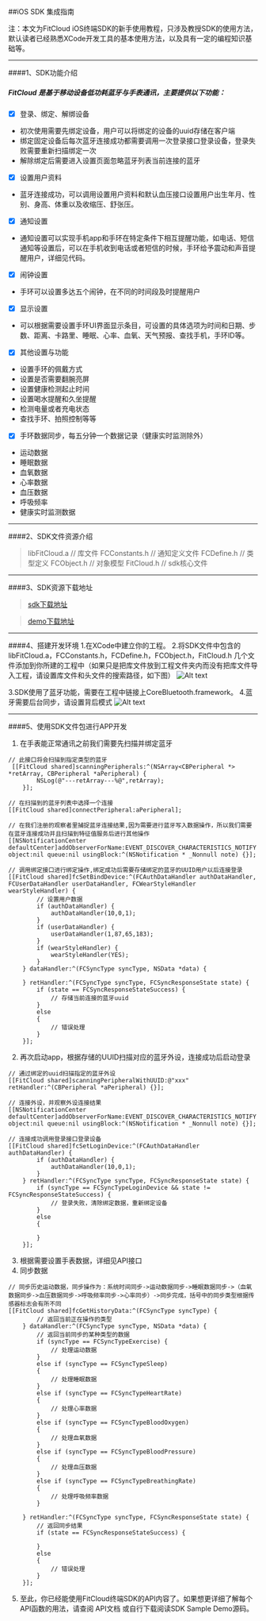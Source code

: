 ##iOS  SDK 集成指南

注：本文为FitCloud iOS终端SDK的新手使用教程，只涉及教授SDK的使用方法，默认读者已经熟悉XCode开发工具的基本使用方法，以及具有一定的编程知识基础等。

---
####1、SDK功能介绍

##### FitCloud 是基于移动设备低功耗蓝牙与手表通讯，主要提供以下功能：

- [x] 登录、绑定、解绑设备
- 初次使用需要先绑定设备，用户可以将绑定的设备的uuid存储在客户端
- 绑定固定设备后每次蓝牙连接成功都需要调用一次登录接口登录设备，登录失败需要重新扫描绑定一次
- 解除绑定后需要进入设置页面忽略蓝牙列表当前连接的蓝牙
- [x] 设置用户资料 
- 蓝牙连接成功，可以调用设置用户资料和默认血压接口设置用户出生年月、性别、身高、体重以及收缩压、舒张压。
- [x] 通知设置
- 通知设置可以实现手机app和手环在特定条件下相互提醒功能，如电话、短信通知等设置后，可以在手机收到电话或者短信的时候，手环给予震动和声音提醒用户，详细见代码。
- [x] 闹钟设置
- 手环可以设置多达五个闹钟，在不同的时间段及时提醒用户
- [x] 显示设置
- 可以根据需要设置手环UI界面显示条目，可设置的具体选项为时间和日期、步数、距离、卡路里、睡眠、心率、血氧、天气预报、查找手机，手环ID等。
- [x] 其他设置与功能
- 设置手环的佩戴方式
- 设置是否需要翻腕亮屏
- 设置健康检测起止时间
- 设置喝水提醒和久坐提醒
- 检测电量或者充电状态
- 查找手环、拍照控制等等
- [x] 手环数据同步，每五分钟一个数据记录（健康实时监测除外）
- 运动数据
- 睡眠数据
- 血氧数据
- 心率数据
- 血压数据
- 呼吸频率
- 健康实时监测数据

---
####2、SDK文件资源介绍
> libFitCloud.a // 库文件
> FCConstants.h // 通知定义文件
> FCDefine.h // 类型定义
> FCObject.h // 对象模型
> FitCloud.h // sdk核心文件
   
 ---
####3、SDK资源下载地址   
>  [sdk下载地址](https://github.com/myz1104/FitCloud-SDK.git)

>  [demo下载地址](https://github.com/myz1104/FCDemo.git)

---
####4、搭建开发环境
1.在XCode中建立你的工程。
2.将SDK文件中包含的 libFitCloud.a，FCConstants.h，FCDefine.h，FCObject.h，FitCloud.h  几个文件添加到你所建的工程中（如果只是把库文件放到工程文件夹内而没有把库文件导入工程，请设置库文件和头文件的搜索路径，如下图）
![Alt text](./1477239550265.png)

3.SDK使用了蓝牙功能，需要在工程中链接上CoreBluetooth.framework。
4.蓝牙需要后台同步，请设置背后模式
![Alt text](./1477239815179.png)

---
####5、使用SDK文件包进行APP开发
1. 在手表能正常通讯之前我们需要先扫描并绑定蓝牙
```
// 此接口将会扫描到指定类型的蓝牙
 [[FitCloud shared]scanningPeripherals:^(NSArray<CBPeripheral *> *retArray, CBPeripheral *aPeripheral) {
        NSLog(@"---retArray---%@",retArray);
    }];
    
// 在扫描到的蓝牙列表中选择一个连接
[[FitCloud shared]connectPeripheral:aPeripheral];

// 在我们注册的观察者里捕捉蓝牙连接结果,因为需要进行蓝牙写入数据操作，所以我们需要在蓝牙连接成功并且扫描到特征值服务后进行其他操作
[[NSNotificationCenter defaultCenter]addObserverForName:EVENT_DISCOVER_CHARACTERISTICS_NOTIFY object:nil queue:nil usingBlock:^(NSNotification * _Nonnull note) {}];

// 调用绑定接口进行绑定操作,绑定成功后需要存储绑定的蓝牙的UUID用户以后连接登录
[[FitCloud shared]fcSetBindDevice:^(FCAuthDataHandler authDataHandler, FCUserDataHandler userDataHandler, FCWearStyleHandler wearStyleHandler) {
		// 设置用户数据
        if (authDataHandler) {
            authDataHandler(10,0,1);
        }
        if (userDataHandler) {
            userDataHandler(1,87,65,183);
        }
        if (wearStyleHandler) {
            wearStyleHandler(YES);
        }
    } dataHandler:^(FCSyncType syncType, NSData *data) {
        
    } retHandler:^(FCSyncType syncType, FCSyncResponseState state) {
        if (state == FCSyncResponseStateSuccess) {
            // 存储当前连接的蓝牙uuid
        }
        else
        {
            // 错误处理
        }
    }];

```
2. 再次启动app，根据存储的UUID扫描对应的蓝牙外设，连接成功后启动登录
```
// 通过绑定的uuid扫描指定的蓝牙外设
[[FitCloud shared]scanningPeripheralWithUUID:@"xxx" retHandler:^(CBPeripheral *aPeripheral) {}];

// 连接外设，并观察外设连接结果
[[NSNotificationCenter defaultCenter]addObserverForName:EVENT_DISCOVER_CHARACTERISTICS_NOTIFY object:nil queue:nil usingBlock:^(NSNotification * _Nonnull note) {}];

// 连接成功调用登录接口登录设备
[[FitCloud shared]fcSetLoginDevice:^(FCAuthDataHandler authDataHandler) {
        if (authDataHandler) {
            authDataHandler(10,0,1);
        }
    } retHandler:^(FCSyncType syncType, FCSyncResponseState state) {
        if (syncType == FCSyncTypeLoginDevice && state != FCSyncResponseStateSuccess) {
            // 登录失败，清除绑定数据，重新绑定设备
        }
        else
        {
            
        }
    }];
```
3. 根据需要设置手表数据，详细见API接口
4. 同步数据
```
// 同步历史运动数据，同步操作为：系统时间同步->运动数据同步->睡眠数据同步->（血氧数据同步->血压数据同步->呼吸频率同步->心率同步）->同步完成，括号中的同步类型根据传感器标志会有所不同
[[FitCloud shared]fcGetHistoryData:^(FCSyncType syncType) {
        // 返回当前正在操作的类型
    } dataHandler:^(FCSyncType syncType, NSData *data) {
        // 返回当前同步的某种类型的数据
        if (syncType == FCSyncTypeExercise) {
            // 处理运动数据
        }
        else if (syncType == FCSyncTypeSleep)
        {
            // 处理睡眠数据
        }
        else if (syncType == FCSyncTypeHeartRate)
        {
            // 处理心率数据
        }
        else if (syncType == FCSyncTypeBloodOxygen)
        {
            // 处理血氧数据
        }
        else if (syncType == FCSyncTypeBloodPressure)
        {
            // 处理血压数据
        }
        else if (syncType == FCSyncTypeBreathingRate)
        {
            // 处理呼吸频率数据
        }
        
    } retHandler:^(FCSyncType syncType, FCSyncResponseState state) {
        // 返回同步结果
        if (state == FCSyncResponseStateSuccess) {
            
        }
        else
        {
            // 错误处理
        }
    }];
```
5. 至此，你已经能使用FitCloud终端SDK的API内容了。如果想更详细了解每个API函数的用法，请查阅 API文档 或自行下载阅读SDK Sample Demo源码。

